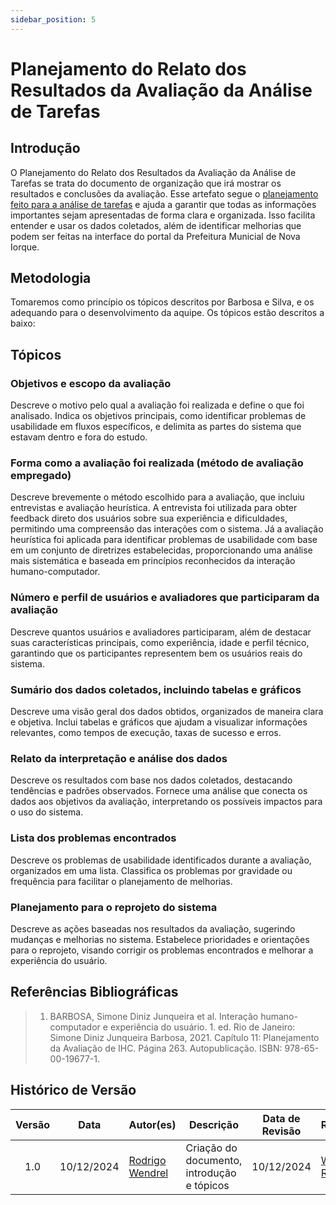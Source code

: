 ```yaml
---
sidebar_position: 5
---
```


# Planejamento do Relato dos Resultados da Avaliação da Análise de Tarefas

## Introdução
O Planejamento do Relato dos Resultados da Avaliação da Análise de Tarefas se trata do documento de organização que irá mostrar os resultados e conclusões da avaliação. Esse artefato segue o [planejamento feito para a análise de tarefas](./planejamentoAvaliacaoAnaliseDeTarefas.md) e ajuda a garantir que todas as informações importantes sejam apresentadas de forma clara e organizada. Isso facilita entender e usar os dados coletados, além de identificar melhorias que podem ser feitas na interface do portal da Prefeitura Municial de Nova Iorque.

## Metodologia
Tomaremos como princípio os tópicos descritos por Barbosa e Silva, e os adequando para o desenvolvimento da aquipe. Os tópicos estão descritos a baixo:
## Tópicos

### Objetivos e escopo da avaliação  
Descreve o motivo pelo qual a avaliação foi realizada e define o que foi analisado. Indica os objetivos principais, como identificar problemas de usabilidade em fluxos específicos, e delimita as partes do sistema que estavam dentro e fora do estudo.  

### Forma como a avaliação foi realizada (método de avaliação empregado)  
Descreve brevemente o método escolhido para a avaliação, que incluiu entrevistas e avaliação heurística. A entrevista foi utilizada para obter feedback direto dos usuários sobre sua experiência e dificuldades, permitindo uma compreensão das interações com o sistema. Já a avaliação heurística foi aplicada para identificar problemas de usabilidade com base em um conjunto de diretrizes estabelecidas, proporcionando uma análise mais sistemática e baseada em princípios reconhecidos da interação humano-computador.

### Número e perfil de usuários e avaliadores que participaram da avaliação  
Descreve quantos usuários e avaliadores participaram, além de destacar suas características principais, como experiência, idade e perfil técnico, garantindo que os participantes representem bem os usuários reais do sistema.  

### Sumário dos dados coletados, incluindo tabelas e gráficos  
Descreve uma visão geral dos dados obtidos, organizados de maneira clara e objetiva. Inclui tabelas e gráficos que ajudam a visualizar informações relevantes, como tempos de execução, taxas de sucesso e erros.  

### Relato da interpretação e análise dos dados  
Descreve os resultados com base nos dados coletados, destacando tendências e padrões observados. Fornece uma análise que conecta os dados aos objetivos da avaliação, interpretando os possíveis impactos para o uso do sistema.  

### Lista dos problemas encontrados  
Descreve os problemas de usabilidade identificados durante a avaliação, organizados em uma lista. Classifica os problemas por gravidade ou frequência para facilitar o planejamento de melhorias.  

### Planejamento para o reprojeto do sistema  
Descreve as ações baseadas nos resultados da avaliação, sugerindo mudanças e melhorias no sistema. Estabelece prioridades e orientações para o reprojeto, visando corrigir os problemas encontrados e melhorar a experiência do usuário.  

## Referências Bibliográficas
> 1. BARBOSA, Simone Diniz Junqueira et al. Interação humano-computador e experiência do usuário. 1. ed. Rio de Janeiro: Simone Diniz Junqueira Barbosa, 2021. Capítulo 11: Planejamento da Avaliação de IHC. Página 263. Autopublicação. ISBN: 978-65-00-19677-1.

## Histórico de Versão

| Versão | Data | Autor(es) | Descrição | Data de Revisão | Revisor(es) |
|:---:|:---:|---|---|:---:|---|
| 1.0 | 10/12/2024 | [Rodrigo Wendrel](https://github.com/rodwendrel) | Criação do documento, introdução e tópicos | 10/12/2024 | [Weverton Rodrigues](https://github.com/vevetin) |